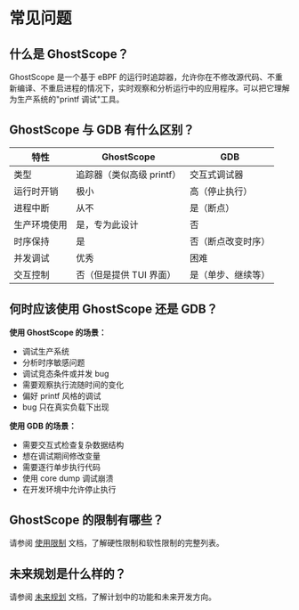 # 常见问题

## 什么是 GhostScope？

GhostScope 是一个基于 eBPF 的运行时追踪器，允许你在不修改源代码、不重新编译、不重启进程的情况下，实时观察和分析运行中的应用程序。可以把它理解为生产系统的"printf 调试"工具。

## GhostScope 与 GDB 有什么区别？

| 特性 | GhostScope | GDB |
|------|------------|-----|
| 类型 | 追踪器（类似高级 printf） | 交互式调试器 |
| 运行时开销 | 极小 | 高（停止执行） |
| 进程中断 | 从不 | 是（断点） |
| 生产环境使用 | 是，专为此设计 | 否 |
| 时序保持 | 是 | 否（断点改变时序） |
| 并发调试 | 优秀 | 困难 |
| 交互控制 | 否（但是提供 TUI 界面） | 是（单步、继续等） |

## 何时应该使用 GhostScope 还是 GDB？

**使用 GhostScope 的场景：**
- 调试生产系统
- 分析时序敏感问题
- 调试竞态条件或并发 bug
- 需要观察执行流随时间的变化
- 偏好 printf 风格的调试
- bug 只在真实负载下出现

**使用 GDB 的场景：**
- 需要交互式检查复杂数据结构
- 想在调试期间修改变量
- 需要逐行单步执行代码
- 使用 core dump 调试崩溃
- 在开发环境中允许停止执行

## GhostScope 的限制有哪些？

请参阅 [使用限制](limitations.md) 文档，了解硬性限制和软性限制的完整列表。

## 未来规划是什么样的？

请参阅 [未来规划](roadmap.md) 文档，了解计划中的功能和未来开发方向。

